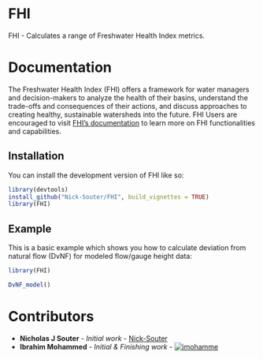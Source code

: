 
<!-- README.md is generated from README.Rmd. Please edit that file -->

# FHI

<!-- badges: start -->
<!-- badges: end -->

FHI - Calculates a range of Freshwater Health Index metrics.

# Documentation

The Freshwater Health Index (FHI) offers a framework for water managers
and decision-makers to analyze the health of their basins, understand
the trade-offs and consequences of their actions, and discuss approaches
to creating healthy, sustainable watersheds into the future. FHI Users
are encouraged to visit [FHI’s
documentation](https://www.conservation.org/projects/freshwater-health-index)
to learn more on FHI functionalities and capabilities.

## Installation

You can install the development version of FHI like so:

``` r
library(devtools)
install_github("Nick-Souter/FHI", build_vignettes = TRUE)
library(FHI)
```

## Example

This is a basic example which shows you how to calculate deviation from
natural flow (DvNF) for modeled flow/gauge height data:

``` r
library(FHI)

DvNF_model()
```

# Contributors

-   **Nicholas J Souter** - *Initial work* -
    [Nick-Souter](https://github.com/Nick-Souter/FHI)
-   **Ibrahim Mohammed** - *Initial & Finishing work* -
    [![imohamme](https://info.orcid.org/wp-content/uploads/2019/11/orcid_16x16.png)](https://orcid.org/0000-0002-6542-319X)
